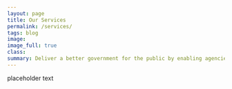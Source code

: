 ```yaml
---
layout: page
title: Our Services
permalink: /services/
tags: blog
image:
image_full: true
class:
summary: Deliver a better government for the public by enabling agencies to build and use evidence to continually learn what works.
---
```


placeholder text
